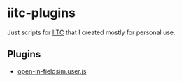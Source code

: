 # iitc-plugins
Just scripts for [IITC](https://iitc.me/desktop/) that I created mostly for personal use.

## Plugins

* [open-in-fieldsim.user.js](https://github.com/9600bauds/iitc-plugins/raw/master/open-in-fieldsim/open-in-fieldsim.user.js)
